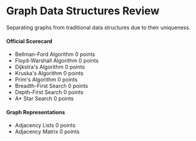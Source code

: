 # Graph Data Structures Review

Separating graphs from traditional data structures due to their uniqueness.



#### Official Scorecard

- Bellman-Ford Algorithm 0 points
- Floyd-Warshall Algorithm 0 points
- Dijkstra's Algorithm 0 points
- Kruska's Algorithm 0 points
- Prim's Algorithm 0 points
- Breadth-First Search 0 points
- Depth-First Search 0 points
- A* Star Search 0 points

#### Graph Representations
- Adjacency Lists 0 points
- Adjacency Matrix 0 points
